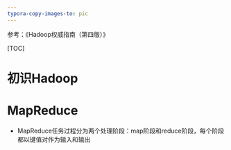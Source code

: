 ```yaml
---
typora-copy-images-to: pic
---
```


参考：《Hadoop权威指南（第四版）》

[TOC]

# 初识Hadoop

# MapReduce

* MapReduce任务过程分为两个处理阶段：map阶段和reduce阶段，每个阶段都以键值对作为输入和输出

